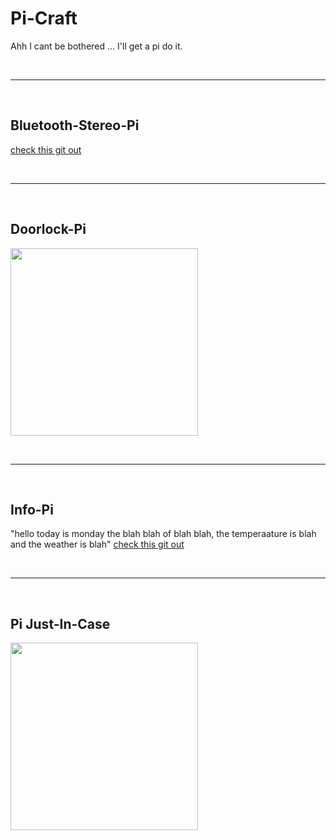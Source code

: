# Pi-Craft
Ahh I cant be bothered ... I'll get a pi do it.

<br>

<hr />

<br>

## Bluetooth-Stereo-Pi
[check this git out](https://github.com/nicokaiser/rpi-audio-receiver)

<br>

<hr />

<br>

## Doorlock-Pi

<p float="middle">
  <img src="https://shellywell123.github.io/The-Shenanigans-of-Shellywell123/assets/door-pi.png" width="300" />
</p>

<br>

<hr />

<br>

## Info-Pi
"hello today is monday the blah blah of blah blah, the temperaature is blah and the weather is blah"
[check this git out](https://github.com/Shellywell123/AI)

<br>

<hr />

<br>

## Pi Just-In-Case

<p float="middle">
  <img src="https://shellywell123.github.io/The-Shenanigans-of-Shellywell123/assets/lego-pi.jpeg" width="300" />
</p>
